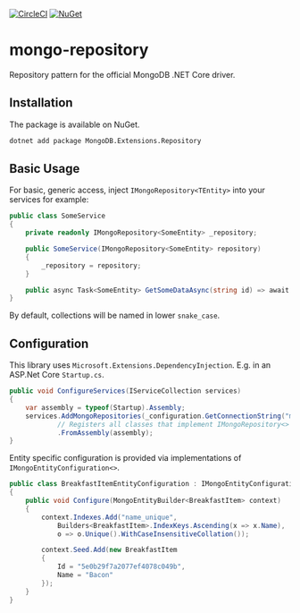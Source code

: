 [![CircleCI](https://circleci.com/gh/axle-h/mongo-repository/tree/master.svg?&style=shield)](https://circleci.com/gh/axle-h/mongo-repository/tree/master)
[![NuGet](https://img.shields.io/nuget/v/MongoDB.Extensions.Repository.svg)](https://www.nuget.org/packages/MongoDB.Extensions.Repository/)

# mongo-repository

Repository pattern for the official MongoDB .NET Core driver.

## Installation

The package is available on NuGet.

```bash
dotnet add package MongoDB.Extensions.Repository
```

## Basic Usage

For basic, generic access, inject `IMongoRepository<TEntity>` into your services for example:

```C#
public class SomeService
{
    private readonly IMongoRepository<SomeEntity> _repository;

    public SomeService(IMongoRepository<SomeEntity> repository)
    {
        _repository = repository;
    }

    public async Task<SomeEntity> GetSomeDataAsync(string id) => await _repository.GetAsync(id);
}
```

By default, collections will be named in lower `snake_case`.

## Configuration

This library uses `Microsoft.Extensions.DependencyInjection`. E.g. in an ASP.Net Core `Startup.cs`.

```C#
public void ConfigureServices(IServiceCollection services)
{
    var assembly = typeof(Startup).Assembly;
    services.AddMongoRepositories(_configuration.GetConnectionString("mongo"))
            // Registers all classes that implement IMongoRepository<> or IMongoEntityConfiguration<>
            .FromAssembly(assembly);
}
```

Entity specific configuration is provided via implementations of `IMongoEntityConfiguration<>`.

```C#
public class BreakfastItemEntityConfiguration : IMongoEntityConfiguration<BreakfastItem>
{
    public void Configure(MongoEntityBuilder<BreakfastItem> context)
    {
        context.Indexes.Add("name_unique",
            Builders<BreakfastItem>.IndexKeys.Ascending(x => x.Name),
            o => o.Unique().WithCaseInsensitiveCollation());

        context.Seed.Add(new BreakfastItem
        {
            Id = "5e0b29f7a2077ef4078c049b",
            Name = "Bacon"
        });
    }
}
```